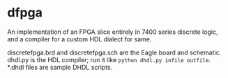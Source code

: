 dfpga
=====

An implementation of an FPGA slice entirely in 7400 series discrete logic, and
a compiler for a custom HDL dialect for same.

discretefpga.brd and discretefpga.sch are the Eagle board and schematic.
dhdl.py is the HDL compiler; run it like `python dhdl.py infile outfile`.
*.dhdl files are sample DHDL scripts.
